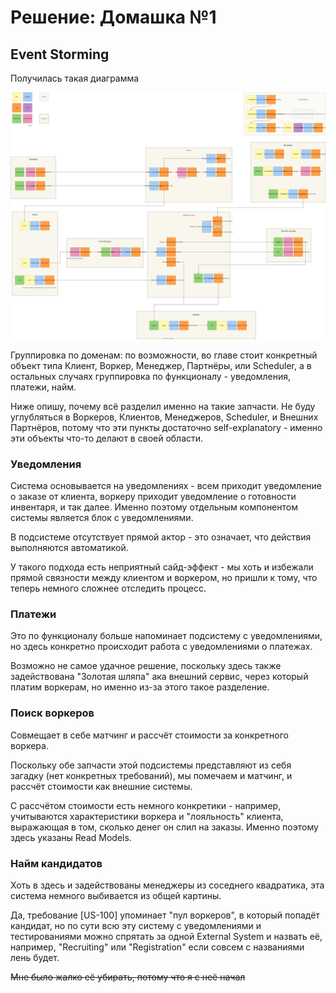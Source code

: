 # Решение: Домашка №1

## Event Storming

Получилась такая диаграмма

![event_storming.svg](./materials/event_storming.svg)

Группировка по доменам: по возможности, во главе стоит конкретный объект типа Клиент,
Воркер, Менеджер, Партнёры, или Scheduler,
а в остальных случаях группировка по функционалу - уведомления, платежи, найм.

Ниже опишу, почему всё разделил именно на такие запчасти.
Не буду углубляться в Воркеров, Клиентов, Менеджеров, Scheduler, и Внешних Партнёров,
потому что эти пункты достаточно self-explanatory - именно эти объекты что-то делают в своей области.

### Уведомления

Система основывается на уведомлениях - всем приходит уведомление о заказе от клиента,
воркеру приходит уведомление о готовности инвентаря, и так далее.
Именно поэтому отдельным компонентом системы является блок с уведомлениями.

В подсистеме отсутствует прямой актор - это означает, что действия выполняются автоматикой.

У такого подхода есть неприятный сайд-эффект - мы хоть и избежали прямой связности между клиентом и воркером,
но пришли к тому, что теперь немного сложнее отследить процесс.

### Платежи

Это по функционалу больше напоминает подсистему с уведомлениями,
но здесь конкретно происходит работа с уведомлениями о платежах.

Возможно не самое удачное решение, поскольку здесь также задействована
"Золотая шляпа" ака внешний сервис, через который платим воркерам,
но именно из-за этого такое разделение.

### Поиск воркеров

Совмещает в себе матчинг и рассчёт стоимости за конкретного воркера.

Поскольку обе запчасти этой подсистемы представляют из себя загадку (нет конкретных требований),
мы помечаем и матчинг, и рассчёт стоимости как внешние системы.

С рассчётом стоимости есть немного конкретики - например,
учитываются характеристики воркера и "лояльность" клиента,
выражающая в том, сколько денег он слил на заказы.
Именно поэтому здесь указаны Read Models.

### Найм кандидатов

Хоть в здесь и задействованы менеджеры из соседнего квадратика,
эта система немного выбивается из общей картины.

Да, требование [US-100] упоминает "пул воркеров", в который попадёт кандидат,
но по сути всю эту систему с уведомлениями и тестированиями можно спрятать за одной External System
и назвать её, например, "Recruiting" или "Registration" если совсем с названиями лень будет.

~~Мне было жалко её убирать, потому что я с неё начал~~
